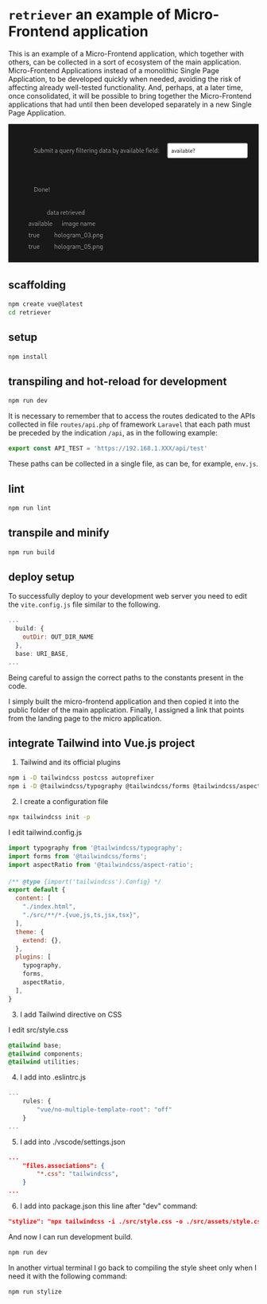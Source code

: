# `retriever` an example of Micro-Frontend application

This is an example of a Micro-Frontend application, which together with others, can be collected in a sort of ecosystem of the main application.
Micro-Frontend Applications instead of a monolithic Single Page Application, to be developed quickly when needed, avoiding the risk of affecting already well-tested functionality.
And, perhaps, at a later time, once consolidated, it will be possible to bring together the Micro-Frontend applications that had until then been developed separately in a new Single Page Application.

![image for descriptive purposes only](../screenshots/retriever.png)

## scaffolding

```sh
npm create vue@latest
cd retriever
```

## setup

```sh
npm install
```

## transpiling and hot-reload for development

```sh
npm run dev
```

It is necessary to remember that to access the routes dedicated to the APIs collected in file `routes/api.php` of framework `Laravel` that each path must be preceded by the indication `/api`, as in the following example:

```javascript
export const API_TEST = 'https://192.168.1.XXX/api/test'
```

These paths can be collected in a single file, as can be, for example, `env.js`.

## lint

```sh
npm run lint
```

## transpile and minify

```sh
npm run build
```

## deploy setup

To successfully deploy to your development web server you need to edit the `vite.config.js` file similar to the following.

```javascript
...
  build: {
    outDir: OUT_DIR_NAME
  },
  base: URI_BASE,
...
```

Being careful to assign the correct paths to the constants present in the code.

I simply built the micro-frontend application and then copied it into the public folder of the main application.
Finally, I assigned a link that points from the landing page to the micro application.

## integrate Tailwind into Vue.js project

1. Tailwind and its official plugins

```sh
npm i -D tailwindcss postcss autoprefixer
npm i -D @tailwindcss/typography @tailwindcss/forms @tailwindcss/aspect-ratio
```

2. I create a configuration file

```sh
npx tailwindcss init -p
```

I edit tailwind.config.js

```js
import typography from '@tailwindcss/typography';
import forms from '@tailwindcss/forms';
import aspectRatio from '@tailwindcss/aspect-ratio';

/** @type {import('tailwindcss').Config} */
export default {
  content: [
    "./index.html",
    "./src/**/*.{vue,js,ts,jsx,tsx}",
  ],
  theme: {
    extend: {},
  },
  plugins: [
    typography,
    forms,
    aspectRatio,
  ],
}
```

3. I add Tailwind directive on CSS

I edit src/style.css

```css
@tailwind base;
@tailwind components;
@tailwind utilities;
```

4. I add into .eslintrc.js

```js
...
    rules: {
        "vue/no-multiple-template-root": "off"
    }
...
```

5. I add into ./vscode/settings.json

```json
...
    "files.associations": {
        "*.css": "tailwindcss",
    }
...
```

6. I add into package.json this line after "dev" command:

```json
"stylize": "npx tailwindcss -i ./src/style.css -o ./src/assets/style.css",
```

And now I can run development build.

```sh
npm run dev
```

In another virtual terminal I go back to compiling the style sheet only when I need it with the following command:

```sh
npm run stylize
```